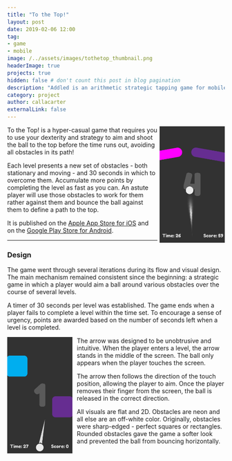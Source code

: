 ```yaml
---
title: "To the Top!"
layout: post
date: 2019-02-06 12:00
tag: 
- game
- mobile
image: /../assets/images/tothetop_thumbnail.png
headerImage: true
projects: true
hidden: false # don't count this post in blog pagination
description: "Addled is an arithmetic strategic tapping game for mobile."
category: project
author: callacarter
externalLink: false
---
```


<dl>
	<img align="right" style="margin-left: 1%;" width="30%" src="/../assets/images/tothetop1.png">
</dl>

To the Top! is a hyper-casual game that requires you to use your dexterity and strategy to aim and shoot the ball to the top before the time runs out, avoiding all obstacles in its path!

Each level presents a new set of obstacles - both stationary and moving - and 30 seconds in which to overcome them. Accumulate more points by completing the level as fast as you can. An astute player will use those obstacles to work for them rather against them and bounce the ball against them to define a path to the top.

It is published on the [Apple App Store for iOS](https://itunes.apple.com/us/app/to-the-top/id1450360358) and on the [Google Play Store for Android](https://play.google.com/store/apps/details?id=com.Cloversea.ToTheTop).

___

### Design

The game went through several iterations during its flow and visual design. The main mechanism remained consistent since the beginning: a strategic game in which a player would aim a ball around various obstacles over the course of several levels.

A timer of 30 seconds per level was established. The game ends when a player fails to complete a level within the time set. To encourage a sense of urgency, points are awarded based on the number of seconds left when a level is completed. 

<dl>
	<img align="left" style="margin-right: 2%;" width="30%" src="/../assets/images/tothetop2.png">
</dl> 

The arrow was designed to be unobtrusive and intuitive. When the player enters a level, the arrow stands in the middle of the screen. The ball only appears when the player touches the screen. 

The arrow then follows the direction of the touch position, allowing the player to aim. Once the player removes their finger from the screen, the ball is released in the correct direction. 

All visuals are flat and 2D. Obstacles are neon and all else are an off-white color. Originally, obstacles were sharp-edged - perfect squares or rectangles. Rounded obstacles gave the game a softer look and prevented the ball from bouncing horizontally. 

